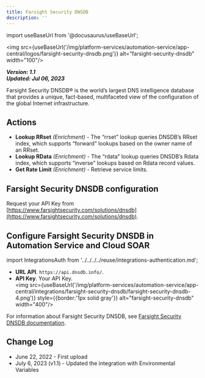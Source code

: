 ```yaml
---
title: Farsight Security DNSDB
description: ''
---
```

import useBaseUrl from '@docusaurus/useBaseUrl';

<img src={useBaseUrl('/img/platform-services/automation-service/app-central/logos/farsight-security-dnsdb.png')} alt="farsight-security-dnsdb" width="100"/>

***Version: 1.1  
Updated: Jul 06, 2023***

Farsight Security DNSDB® is the world’s largest DNS intelligence database that provides a unique, fact-based, multifaceted view of the configuration of the global Internet infrastructure.

## Actions

* **Lookup RRset** *(Enrichment)* - The “rrset” lookup queries DNSDB’s RRset index, which supports “forward” lookups based on the owner name of an RRset.
* **Lookup RData** *(Enrichment)* - The “rdata” lookup queries DNSDB’s Rdata index, which supports “inverse” lookups based on Rdata record values.
* **Get Rate Limit** *(Enrichment)* - Retrieve service limits.

## Farsight Security DNSDB configuration

Request your API Key from [https://www.farsightsecurity.com/solutions/dnsdb](https://www.farsightsecurity.com/solutions/dnsdb).

## Configure Farsight Security DNSDB in Automation Service and Cloud SOAR

import IntegrationsAuth from '../../../../reuse/integrations-authentication.md';

<IntegrationsAuth/>

   * **URL API**. `https://api.dnsdb.info/`.
   * **API Key**. Your API Key. <br/><img src={useBaseUrl('/img/platform-services/automation-service/app-central/integrations/farsight-security-dnsdb/farsight-security-dnsdb-4.png')} style={{border:'1px solid gray'}} alt="farsight-security-dnsdb" width="400"/>

For information about Farsight Security DNSDB, see [Farsight Security DNSDB documentation](https://www.domaintools.com/resources/user-guides/farsight-dnsdb-api-version-2-documentation/).

## Change Log

* June 22, 2022 - First upload
* July 6, 2023 (v1.1) - Updated the integration with Environmental Variables

